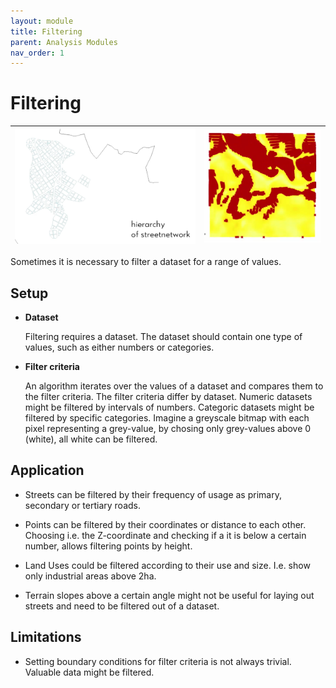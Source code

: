 ```yaml
---
layout: module
title: Filtering
parent: Analysis Modules
nav_order: 1
---
```

# Filtering

| ![](../img/filtering-1.png) | ![](../img/filtering-2.png) |
|-|-|

Sometimes it is necessary to filter a dataset for a range of values.

## Setup

* **Dataset**

  Filtering requires a dataset. The dataset should contain one type of values, such as either numbers or categories.

* **Filter criteria**

  An algorithm iterates over the values of a dataset and compares them to the filter criteria. The filter criteria differ by dataset. Numeric datasets might be filtered by intervals of numbers. Categoric datasets might be filtered by specific categories. Imagine a greyscale bitmap with each pixel representing a grey-value, by chosing only grey-values above 0 (white), all white can be filtered.

## Application

* Streets can be filtered by their frequency of usage as primary, secondary or tertiary roads.

* Points can be filtered by their coordinates or distance to each other. Choosing i.e. the Z-coordinate and checking if a it is below a certain number, allows filtering points by height.

* Land Uses could be filtered according to their use and size. I.e. show only industrial areas above 2ha.

* Terrain slopes above a certain angle might not be useful for laying out streets and need to be filtered out of a dataset.

## Limitations

* Setting boundary conditions for filter criteria is not always trivial. Valuable data might be filtered.
